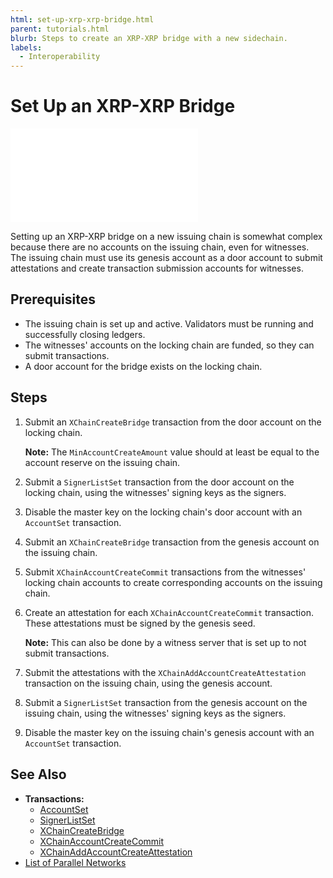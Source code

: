 ```yaml
---
html: set-up-xrp-xrp-bridge.html
parent: tutorials.html
blurb: Steps to create an XRP-XRP bridge with a new sidechain.
labels:
  - Interoperability
---
```

# Set Up an XRP-XRP Bridge

<embed src="/snippets/_xchain-bridges-disclaimer.md" />

Setting up an XRP-XRP bridge on a new issuing chain is somewhat complex because there are no accounts on the issuing chain, even for witnesses. The issuing chain must use its genesis account as a door account to submit attestations and create transaction submission accounts for witnesses.


## Prerequisites

- The issuing chain is set up and active. Validators must be running and successfully closing ledgers.
- The witnesses' accounts on the locking chain are funded, so they can submit transactions.
- A door account for the bridge exists on the locking chain.


## Steps

1. Submit an `XChainCreateBridge` transaction from the door account on the locking chain.

    **Note:** The `MinAccountCreateAmount` value should at least be equal to the account reserve on the issuing chain.

2. Submit a `SignerListSet` transaction from the door account on the locking chain, using the witnesses' signing keys as the signers.

4. Disable the master key on the locking chain's door account with an `AccountSet` transaction.

5. Submit an `XChainCreateBridge` transaction from the genesis account on the issuing chain.

6. Submit `XChainAccountCreateCommit` transactions from the witnesses' locking chain accounts to create corresponding accounts on the issuing chain.

7. Create an attestation for each `XChainAccountCreateCommit` transaction. These attestations must be signed by the genesis seed.

    **Note:** This can also be done by a witness server that is set up to not submit transactions.

8.  Submit the attestations with the `XChainAddAccountCreateAttestation` transaction on the issuing chain, using the genesis account.

9.  Submit a `SignerListSet` transaction from the genesis account on the issuing chain, using the witnesses' signing keys as the signers.

10. Disable the master key on the issuing chain's genesis account with an `AccountSet` transaction.


## See Also

- **Transactions:**
  - [AccountSet](https://xrpl.org/accountset.html)
  - [SignerListSet](https://xrpl.org/signerlistset.html)
  - [XChainCreateBridge](../transaction-types/xchaincreatebridge.md)
  - [XChainAccountCreateCommit](../transaction-types/xchainaccountcreatecommit.md)
  - [XChainAddAccountCreateAttestation](../transaction-types/xchainaddaccountcreateattestation.md)
- [List of Parallel Networks](../parallel-networks-list.md)